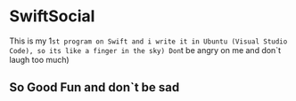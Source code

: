 # SwiftSocial

This is my 1`st program on Swift and i write it in Ubuntu (Visual Studio Code), so its like a finger in the sky)
Don`t be angry on me and don`t laugh too much)

## So Good Fun and don`t  be sad
